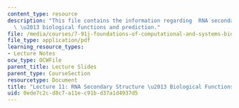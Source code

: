 ```yaml
---
content_type: resource
description: "This file contains the information regarding  RNA secondary structure\
  \ \u2013 biological functions and prediction."
file: /media/courses/7-91j-foundations-of-computational-and-systems-biology-spring-2014/0ede7c2cd8c7a11ec91bd37a1d4937d5_MIT7_91JS14_Lecture11.pdf
file_type: application/pdf
learning_resource_types:
- Lecture Notes
ocw_type: OCWFile
parent_title: Lecture Slides
parent_type: CourseSection
resourcetype: Document
title: "Lecture 11: RNA Secondary Structure \u2013 Biological Functions and Prediction"
uid: 0ede7c2c-d8c7-a11e-c91b-d37a1d4937d5
---
```

